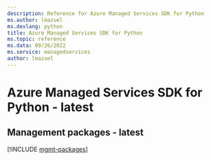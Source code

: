 ```yaml
---
description: Reference for Azure Managed Services SDK for Python
ms.author: lmazuel
ms.devlang: python
title: Azure Managed Services SDK for Python
ms.topic: reference
ms.data: 09/26/2022
ms.service: managedservices
author: lmazuel
---
```

# Azure Managed Services SDK for Python - latest

## Management packages - latest
[!INCLUDE [mgmt-packages](managed-services-mgmt-index.md)]